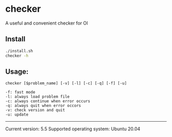 # checker
A useful and convenient checker for OI

## Install
```bash
./install.sh
checker -h
```

## Usage:
```
checker [$problem_name] [-v] [-l] [-c] [-q] [-f] [-u]

-f: fast mode
-l: always load problem file
-c: always continue when error occurs
-q: always quit when error occors
-v: check version and quit
-u: update
```

---
Current version: 5.5
Supported operating system: Ubuntu 20.04
